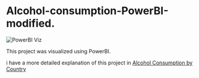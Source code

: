 # Alcohol-consumption-PowerBI-modified.

![PowerBI Viz]()

This project was visualized using PowerBI. 

i have a more detailed explanation of this project in [Alcohol Consumption by Country](https://github.com/Mich-Martins/Alcohol_consumption_by_country)
